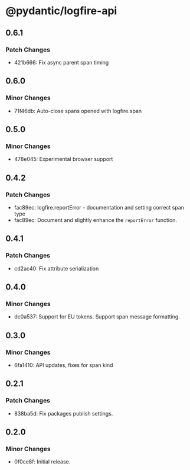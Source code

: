 # @pydantic/logfire-api

## 0.6.1

### Patch Changes

- 421b666: Fix async parent span timing

## 0.6.0

### Minor Changes

- 71f46db: Auto-close spans opened with logfire.span

## 0.5.0

### Minor Changes

- 478e045: Experimental browser support

## 0.4.2

### Patch Changes

- fac89ec: logfire.reportError - documentation and setting correct span type
- fac89ec: Document and slightly enhance the `reportError` function.

## 0.4.1

### Patch Changes

- cd2ac40: Fix attribute serialization

## 0.4.0

### Minor Changes

- dc0a537: Support for EU tokens. Support span message formatting.

## 0.3.0

### Minor Changes

- 6fa1410: API updates, fixes for span kind

## 0.2.1

### Patch Changes

- 838ba5d: Fix packages publish settings.

## 0.2.0

### Minor Changes

- 0f0ce8f: Initial release.
